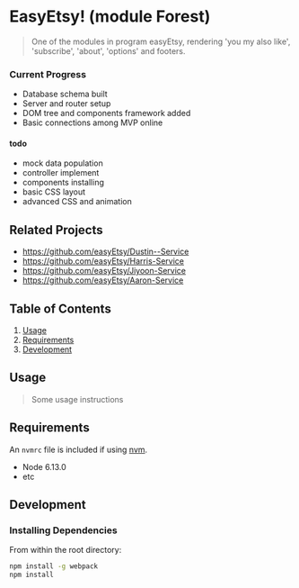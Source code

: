 # EasyEtsy! (module Forest)

> One of the modules in program easyEtsy, rendering 'you my also like', 'subscribe', 'about', 'options' and footers.

### Current Progress

  - Database schema built
  - Server and router setup
  - DOM tree and components framework added
  - Basic connections among MVP online

#### todo

  - mock data population
  - controller implement
  - components installing
  - basic CSS layout
  - advanced CSS and animation

## Related Projects

  - https://github.com/easyEtsy/Dustin--Service
  - https://github.com/easyEtsy/Harris-Service
  - https://github.com/easyEtsy/Jiyoon-Service
  - https://github.com/easyEtsy/Aaron-Service

## Table of Contents

1. [Usage](#Usage)
1. [Requirements](#requirements)
1. [Development](#development)

## Usage

> Some usage instructions

## Requirements

An `nvmrc` file is included if using [nvm](https://github.com/creationix/nvm).

- Node 6.13.0
- etc

## Development

### Installing Dependencies

From within the root directory:

```sh
npm install -g webpack
npm install
```

